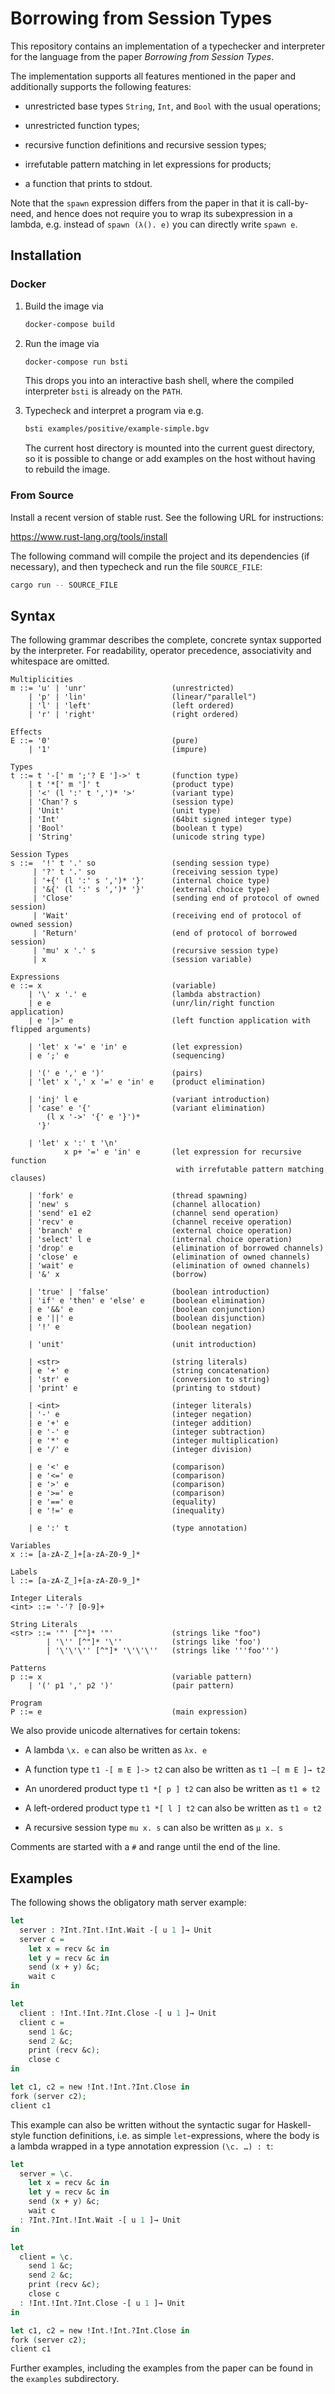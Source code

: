 # Borrowing from Session Types

This repository contains an implementation of a typechecker and interpreter
for the language from the paper *Borrowing from Session Types*.

The implementation supports all features mentioned in the paper and additionally
supports the following features:

- unrestricted base types `String`, `Int`, and `Bool` with the usual operations;

- unrestricted function types;

- recursive function definitions and recursive session types;

- irrefutable pattern matching in let expressions for products;

- a function that prints to stdout.

Note that the `spawn` expression differs from the paper in that it is
call-by-need, and hence does not require you to wrap its subexpression in a
lambda, e.g. instead of `spawn (λ(). e)` you can directly write `spawn e`.

## Installation

### Docker

1.  Build the image via

    ```bash
    docker-compose build
    ```

2.  Run the image via

    ```bash
    docker-compose run bsti
    ```

    This drops you into an interactive bash shell, where the compiled
    interpreter `bsti` is already on the `PATH`.

3.  Typecheck and interpret a program via e.g.

    ```bash
    bsti examples/positive/example-simple.bgv
    ```

    The current host directory is mounted into the current guest directory, so
    it is possible to change or add examples on the host without having to
    rebuild the image.

### From Source

Install a recent version of stable rust. See the following URL for instructions:

https://www.rust-lang.org/tools/install

The following command will compile the project and its dependencies (if necessary),
and then typecheck and run the file `SOURCE_FILE`:

```bash
cargo run -- SOURCE_FILE
```

## Syntax

The following grammar describes the complete, concrete syntax supported by the interpreter.
For readability, operator precedence, associativity and whitespace are omitted.

```
Multiplicities
m ::= 'u' | 'unr'                   (unrestricted)
    | 'p' | 'lin'                   (linear/"parallel")
    | 'l' | 'left'                  (left ordered)
    | 'r' | 'right'                 (right ordered)

Effects
E ::= '0'                           (pure)
    | '1'                           (impure)

Types
t ::= t '-[' m ';'? E ']->' t       (function type)
    | t '*[' m ']' t                (product type)
    | '<' (l ':' t ',')* '>'        (variant type)
    | 'Chan'? s                     (session type)
    | 'Unit'                        (unit type)
    | 'Int'                         (64bit signed integer type)
    | 'Bool'                        (boolean t type)
    | 'String'                      (unicode string type)

Session Types
s ::=  '!' t '.' so                 (sending session type)
     | '?' t '.' so                 (receiving session type)
     | '+{' (l ':' s ',')* '}'      (internal choice type)
     | '&{' (l ':' s ',')* '}'      (external choice type)
     | 'Close'                      (sending end of protocol of owned session)
     | 'Wait'                       (receiving end of protocol of owned session)
     | 'Return'                     (end of protocol of borrowed session)
     | 'mu' x '.' s                 (recursive session type)
     | x                            (session variable)

Expressions
e ::= x                             (variable)
    | '\' x '.' e                   (lambda abstraction)
    | e e                           (unr/lin/right function application)
    | e '|>' e                      (left function application with flipped arguments)

    | 'let' x '=' e 'in' e          (let expression)
    | e ';' e                       (sequencing)

    | '(' e ',' e ')'               (pairs)
    | 'let' x ',' x '=' e 'in' e    (product elimination)

    | 'inj' l e                     (variant introduction)
    | 'case' e '{'                  (variant elimination)
        (l x '->' '{' e '}')*
      '}'

    | 'let' x ':' t '\n'
            x p+ '=' e 'in' e       (let expression for recursive function
                                     with irrefutable pattern matching clauses)

    | 'fork' e                      (thread spawning)
    | 'new' s                       (channel allocation)
    | 'send' e1 e2                  (channel send operation)
    | 'recv' e                      (channel receive operation)
    | 'branch' e                    (external choice operation)
    | 'select' l e                  (internal choice operation)
    | 'drop' e                      (elimination of borrowed channels)
    | 'close' e                     (elimination of owned channels)
    | 'wait' e                      (elimination of owned channels)
    | '&' x                         (borrow)

    | 'true' | 'false'              (boolean introduction)
    | 'if' e 'then' e 'else' e      (boolean elimination)
    | e '&&' e                      (boolean conjunction)
    | e '||' e                      (boolean disjunction)
    | '!' e                         (boolean negation)

    | 'unit'                        (unit introduction)

    | <str>                         (string literals)
    | e '+' e                       (string concatenation)
    | 'str' e                       (conversion to string)
    | 'print' e                     (printing to stdout)

    | <int>                         (integer literals)
    | '-' e                         (integer negation)
    | e '+' e                       (integer addition)
    | e '-' e                       (integer subtraction)
    | e '*' e                       (integer multiplication)
    | e '/' e                       (integer division)

    | e '<' e                       (comparison)
    | e '<=' e                      (comparison)
    | e '>' e                       (comparison)
    | e '>=' e                      (comparison)
    | e '==' e                      (equality)
    | e '!=' e                      (inequality)

    | e ':' t                       (type annotation)
    
Variables
x ::= [a-zA-Z_]+[a-zA-Z0-9_]*

Labels
l ::= [a-zA-Z_]+[a-zA-Z0-9_]*

Integer Literals
<int> ::= '-'? [0-9]+

String Literals
<str> ::= '"' [^"]* '"'             (strings like "foo")
        | '\'' [^"]* '\''           (strings like 'foo')
        | '\'\'\'' [^"]* '\'\'\''   (strings like '''foo''')

Patterns
p ::= x                             (variable pattern)
    | '(' p1 ',' p2 ')'             (pair pattern)
    
Program
P ::= e                             (main expression)
```

We also provide unicode alternatives for certain tokens:

- A lambda `\x. e` can also be written as `λx. e`

- A function type `t1 -[ m E ]-> t2` can also be written as `t1 –[ m E ]→ t2`

- An unordered product type `t1 *[ p ] t2` can also be written as `t1 ⊗ t2`

- A left-ordered product type `t1 *[ l ] t2` can also be written as `t1 ⊙ t2`

- A recursive session type `mu x. s` can also be written as `µ x. s`

Comments are started with a `#` and range until the end of the line.

## Examples

The following shows the obligatory math server example:

```agda
let 
  server : ?Int.?Int.!Int.Wait -[ u 1 ]→ Unit
  server c =
    let x = recv &c in
    let y = recv &c in
    send (x + y) &c;
    wait c
in

let
  client : !Int.!Int.?Int.Close -[ u 1 ]→ Unit
  client c =
    send 1 &c;
    send 2 &c;
    print (recv &c);
    close c
in

let c1, c2 = new !Int.!Int.?Int.Close in
fork (server c2);
client c1
```

This example can also be written without the syntactic sugar for Haskell-style
function definitions, i.e. as simple `let`-expressions, where the body is
a lambda wrapped in a type annotation expression `(\c. …) : t`:

```agda
let 
  server = \c.
    let x = recv &c in
    let y = recv &c in
    send (x + y) &c;
    wait c
  : ?Int.?Int.!Int.Wait -[ u 1 ]→ Unit
in

let
  client = \c.
    send 1 &c;
    send 2 &c;
    print (recv &c);
    close c
  : !Int.!Int.?Int.Close -[ u 1 ]→ Unit
in

let c1, c2 = new !Int.!Int.?Int.Close in
fork (server c2);
client c1
```

Further examples, including the examples from the paper can be found in the
`examples` subdirectory.
